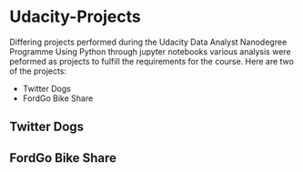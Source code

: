 # Udacity-Projects
Differing projects performed during the Udacity Data Analyst Nanodegree Programme
Using Python through jupyter notebooks various analysis were peformed as projects to fulfill the requirements for the course.
Here are two of the projects:
- Twitter Dogs
- FordGo Bike Share 

## Twitter Dogs

## FordGo Bike Share
